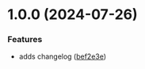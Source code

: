 # 1.0.0 (2024-07-26)


### Features

* adds changelog ([bef2e3e](https://github.com/lpbayliss/solid-calendar/commit/bef2e3e77f6eed3c8b22f7576e02e61d9b2d5deb))
